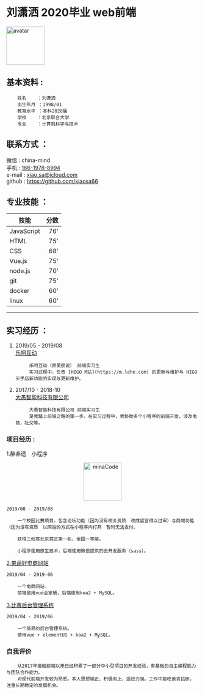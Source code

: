 # 刘潇洒 2020毕业 web前端


<p align="left">
  <img alt="avatar" src="https://zuifeiyi-1258006205.cos.ap-beijing.myqcloud.com/IMG_5926.JPG" width="100" max-width="100%">
</p>

## 基本资料 : 
        姓名    ：刘潇洒
        出生年月 ：1998/01
        教育水平 ：本科2020届
        学校    ：北京联合大学
        专业    ：计算机科学与技术


## 联系方式 ：
微信   : china-mind  
手机    : [166-1978-8994](tel:166-1978-8994)  
e-mail : [xiao.sa@icloud.com](mailto:xiao.sa@icloud.com)  
github : https://github.com/xiaosa66

## 专业技能 ：
| 技能        | 分数     |
| --------   | -----:  |
| JavaScript |    76'  |
| HTML       |    75'  |
| CSS        |    68'  |
| Vue.js     |    75'  |
| node.js    |    70'  |
| git        |    75'  |
| docker     |    60'  |
| linux      |    60'  |



---
## 实习经历 ：
    
1. 2019/05 - 2019/08  
[乐呵互动](https://m.lehe.com)

            乐呵互动（原美丽说） 前端实习生
            实习过程中，负责 [HIGO M站](https://m.lehe.com) 的更新与维护与 HIGO 买手店新功能的实现与更新维护。



2. 2017/10 - 2018-10  
   [大愚智能科技有限公司](https://www.dayukeji.xin/#/join)

            大愚智能科技有限公司 前端实习生 
            是我踏上前端之路的第一步。在实习过程中，我协助多个小程序的前端开发，涉及电商，社交等。
    
### 项目经历 :

1.醉非遗　小程序
<p align="center">
  <img alt="minaCode" src="https://zuifeiyi-1258006205.cos.ap-beijing.myqcloud.com/IMG_5918.JPG" width="100" max-width="100%">
</p>


    2019/08 - 2019/08

        一个校园比赛项目，包含论坛功能（因为没有相关资质　改成留言得以过审）与商城功能（因为没有资质　以网站的方式在小程序内打开　暂时无法支付。

        获得三创赛北京赛区第一名，全国一等奖。

        小程序使用原生技术，后端使用微信提供的云开发服务（sass）。
    

[2.果蔬好电商网站](https://github.com/xiaosa66/guoshuhao)

    2019/04 - 2019-06

        一个电商网站.
        前端使用vue全家桶，后端使用koa2 + MySQL。


[3.比赛后台管理系统](https://github.com/xiaosa66/compManage)

    2019/04 - 2019/06

        一个简易的后台管理系统。
        使用vue + elementUI + koa2 + MySQL。

   
### 自我评价
    
        从2017年接触前端以来已经积累了一部分中小型项目的开发经验，有基础的自主编程能力与团队合作能力。  
        对现代前端开发较为熟悉。本人思想端正、积极向上、适应力强。工作中能吃苦肯钻研，注重长期稳定的发展机会。